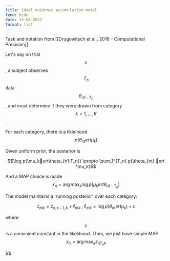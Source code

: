 ```yaml
---
title: ideal evidence accumulation model
feed: hide
date: 15-04-2023
format: list
---
```



Task and notation from [[Drugowitsch et al., 2016 - Computational Precision]]

Let's say on trial $$n$$, a subject observes $$T_n$$ data $$\theta_{n1:T_n}$$, and must determine if they were drawn from category $$k = 1,...,K$$.

For each category, there is a likleihood $$p(\theta_{nt} ert \mu_k)$$

Given uniform prior, the posterior is 

$$\log p(\mu_kert\theta_{n1:T_n}) \propto \sum_1^{T_n} p(\theta_{nt} ert \mu_k)$$

And a MAP choice is made $$x_n = \arg\max_k \log p(\mu_kert\theta_{n1:T_n})$$

The model maintains a 'running posterior' over each category:

$$z_{ntk} = z_{n,t-1,k} + \ell_{ntk} \;;\; \ell_{ntk} = \log p(\theta_{nt} ert \mu_k) + c$$

where $$c$$ is a convinient constant in the likelihood. Then, we just have simple MAP $$x_n = \arg\max_k z_{nT_nk}$$


$$